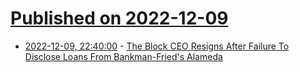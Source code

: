 # [Published on 2022-12-09](index.md)

* [2022-12-09, 22:40:00](https://slashdot.org/story/22/12/09/2155235/the-block-ceo-resigns-after-failure-to-disclose-loans-from-bankman-frieds-alameda?utm_source=rss1.0mainlinkanon&utm_medium=feed) - [The Block CEO Resigns After Failure To Disclose Loans From Bankman-Fried's Alameda](https://slashdot.org/story/22/12/09/2155235/the-block-ceo-resigns-after-failure-to-disclose-loans-from-bankman-frieds-alameda?utm_source=rss1.0mainlinkanon&utm_medium=feed)
